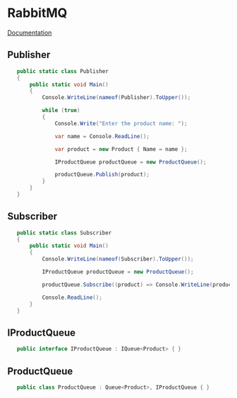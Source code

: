 # RabbitMQ

[Documentation](https://www.rabbitmq.com)

## Publisher

 ```csharp
    public static class Publisher
    {
        public static void Main()
        {
            Console.WriteLine(nameof(Publisher).ToUpper());

            while (true)
            {
                Console.Write("Enter the product name: ");

                var name = Console.ReadLine();

                var product = new Product { Name = name };

                IProductQueue productQueue = new ProductQueue();

                productQueue.Publish(product);
            }
        }
    }
 ```

## Subscriber

 ```csharp
    public static class Subscriber
    {
        public static void Main()
        {
            Console.WriteLine(nameof(Subscriber).ToUpper());

            IProductQueue productQueue = new ProductQueue();

            productQueue.Subscribe((product) => Console.WriteLine(product.Name));

            Console.ReadLine();
        }
    }
 ```

## IProductQueue

 ```csharp
    public interface IProductQueue : IQueue<Product> { }
 ```

## ProductQueue

 ```csharp
    public class ProductQueue : Queue<Product>, IProductQueue { }
 ```
